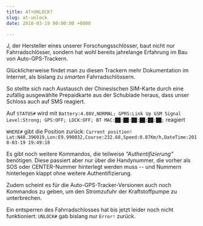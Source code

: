 ```yaml
---
title: AT+UNLOCK?
slug: at-unlock
date: 2018-03-19 00:00:00 +0000

---
```

J, der Hersteller eines unserer Forschungsschlösser, baut nicht nur Fahrradschlösser, sondern hat wohl bereits jahrelange Erfahrung im Bau von Auto-GPS-Trackern.

Glücklicherweise findet man zu diesen Trackern mehr Dokumentation im Internet, als bislang zu *smarten* Fahrradschlössern.

So stellte sich nach Austausch der Chinesischen SIM-Karte durch eine zufällig ausgewählte Prepaidkarte aus der Schublade heraus, dass unser Schloss auch auf SMS reagiert.

Auf `STATUS#` wird mit `Battery:4.08V,NORMAL; GPRS:Link Up GSM Signal Level:Strong; GPS:OFF; LOCK:OFF; BT MAC:██:██:██:██:██:██;` reagiert

`WHERE#` gibt die Position zurück: `Current position! Lat:N48.396019,Lon:E9.990032,Course:232.68,Speed:0.87Km/h,DateTime:2018-03-19 19:49:18`

Es gibt noch weitere Kommandos, die teilweise *"Authentifizierung"* benötigen. Diese passiert aber nur über die Handynummer, die vorher als SOS oder CENTER-Nummer hinterlegt werden muss -- und Nummern hinterlegen klappt ohne weitere Authentifizierung.

Zudem scheint es für die Auto-GPS-Tracker-Versionen auch noch Kommandos zu geben, um den Stromzufuhr der Kraftstoffpumpe zu unterbrechen.

Ein entsperren des Fahrradschlosses hat bis jetzt leider noch nicht funktioniert: `UNLOCK#` gab bislang nur `Error!` zurück.